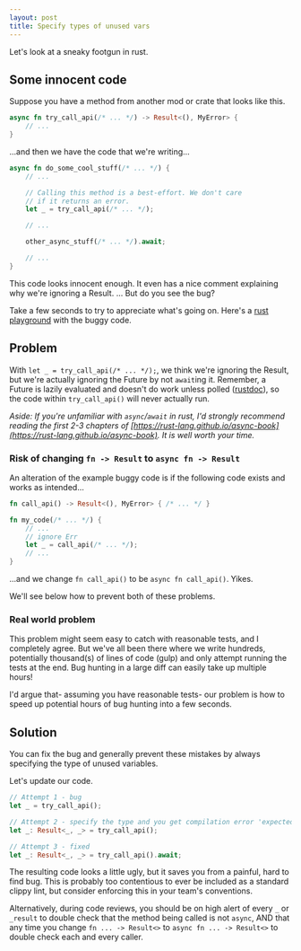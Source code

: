 ```yaml
---
layout: post
title: Specify types of unused vars
---
```


Let's look at a sneaky footgun in rust.

## Some innocent code

Suppose you have a method from another mod or crate that looks like this.

```rust
async fn try_call_api(/* ... */) -> Result<(), MyError> {
    // ...
}
```

...and then we have the code that we're writing...

```rust
async fn do_some_cool_stuff(/* ... */) {
    // ...

    // Calling this method is a best-effort. We don't care
    // if it returns an error.
    let _ = try_call_api(/* ... */);

    // ...

    other_async_stuff(/* ... */).await;

    // ...
}
```

This code looks innocent enough. It even has a nice comment explaining why we're ignoring a Result. ... But do you see the bug?

Take a few seconds to try to appreciate what's going on. Here's a [rust playground](https://play.rust-lang.org/?version=nightly&mode=debug&edition=2021&gist=95570a3014306f632cb00c948d315bd2) with the buggy code.

## Problem

With `let _ = try_call_api(/* ... */);`, we think we're ignoring the Result, but we're actually ignoring the Future by not `await`ing it. Remember, a Future is lazily evaluated and doesn't do work unless polled ([rustdoc](https://doc.rust-lang.org/std/keyword.async.html)), so the code within `try_call_api()` will never actually run.

*Aside: If you're unfamiliar with `async`/`await` in rust, I'd strongly recommend reading the first 2-3 chapters of [https://rust-lang.github.io/async-book](https://rust-lang.github.io/async-book). It is well worth your time.*

### Risk of changing `fn -> Result` to `async fn -> Result`

An alteration of the example buggy code is if the following code exists and works as intended...

```rust
fn call_api() -> Result<(), MyError> { /* ... */ }

fn my_code(/* ... */) {
    // ...
    // ignore Err
    let _ = call_api(/* ... */);
    // ...
}
```

...and we change `fn call_api()` to be `async fn call_api()`. Yikes.

We'll see below how to prevent both of these problems.

### Real world problem

This problem might seem easy to catch with reasonable tests, and I completely agree. But we've all been there where we write hundreds, potentially thousand(s) of lines of code (gulp) and only attempt running the tests at the end. Bug hunting in a large diff can easily take up multiple hours!

I'd argue that- assuming you have reasonable tests- our problem is how to speed up potential hours of bug hunting into a few seconds.

## Solution

You can fix the bug and generally prevent these mistakes by always specifying the type of unused variables.

Let's update our code.

```rust
// Attempt 1 - bug
let _ = try_call_api();

// Attempt 2 - specify the type and you get compilation error 'expected `Result<_, _>`, found future'
let _: Result<_, _> = try_call_api();

// Attempt 3 - fixed
let _: Result<_, _> = try_call_api().await;
```

The resulting code looks a little ugly, but it saves you from a painful, hard to find bug. This is probably too contentious to ever be included as a standard clippy lint, but consider enforcing this in your team's conventions.

Alternatively, during code reviews, you should be on high alert of every `_` or `_result` to double check that the method being called is not `async`, AND that any time you change `fn ... -> Result<>` to `async fn ... -> Result<>` to double check each and every caller.
